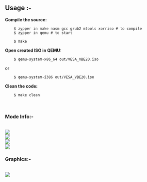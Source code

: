 ## Usage :-<br/>

**Compile the source:**
```
	$ zypper in make nasm gcc grub2 mtools xorriso # to compile
	$ zypper in qemu # to start

	$ make
```

**Open created ISO in QEMU:**
```
	$ qemu-system-x86_64 out/VESA_VBE20.iso
```
or
```
	$ qemu-system-i386 out/VESA_VBE20.iso
```
**Clean the code:**
```
	$ make clean
```

<br/>

### Mode Info:-
<br/>
<img src="https://raw.githubusercontent.com/pritamzope/OS/master/NEW%20KERNEL/VESA%20VBE/kernel_vbe_mode_info_1.png"/>
<br/>
<img src="https://raw.githubusercontent.com/pritamzope/OS/master/NEW%20KERNEL/VESA%20VBE/kernel_vbe_mode_info_2.png"/>
<br/>
<img src="https://raw.githubusercontent.com/pritamzope/OS/master/NEW%20KERNEL/VESA%20VBE/kernel_vbe_mode_info_3.png"/>
<br/>
<img src="https://raw.githubusercontent.com/pritamzope/OS/master/NEW%20KERNEL/VESA%20VBE/kernel_vbe_mode_info_4.png"/>
<br/>

### Graphics:-
<br/>
<img src="https://raw.githubusercontent.com/pritamzope/OS/master/NEW%20KERNEL/VESA%20VBE/kernel_vbe_graphics.png"/>

